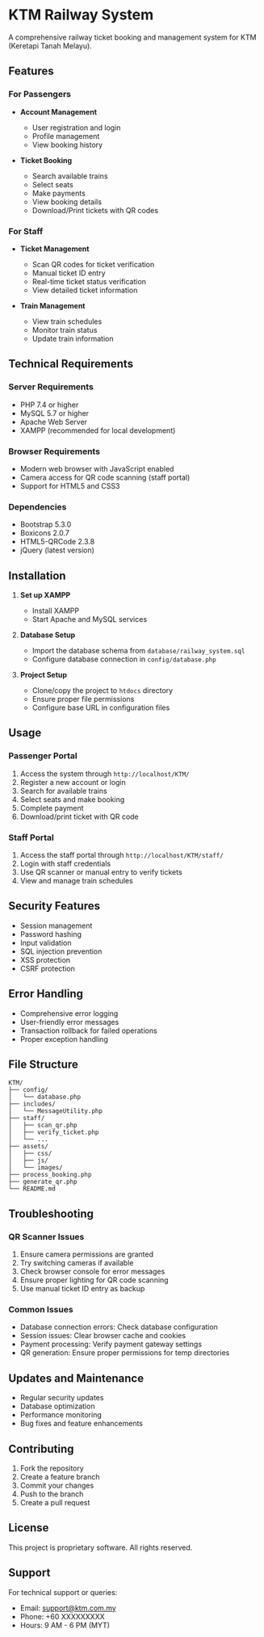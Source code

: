 # KTM Railway System

A comprehensive railway ticket booking and management system for KTM (Keretapi Tanah Melayu).

## Features

### For Passengers
- **Account Management**
  - User registration and login
  - Profile management
  - View booking history

- **Ticket Booking**
  - Search available trains
  - Select seats
  - Make payments
  - View booking details
  - Download/Print tickets with QR codes

### For Staff
- **Ticket Management**
  - Scan QR codes for ticket verification
  - Manual ticket ID entry
  - Real-time ticket status verification
  - View detailed ticket information

- **Train Management**
  - View train schedules
  - Monitor train status
  - Update train information

## Technical Requirements

### Server Requirements
- PHP 7.4 or higher
- MySQL 5.7 or higher
- Apache Web Server
- XAMPP (recommended for local development)

### Browser Requirements
- Modern web browser with JavaScript enabled
- Camera access for QR code scanning (staff portal)
- Support for HTML5 and CSS3

### Dependencies
- Bootstrap 5.3.0
- Boxicons 2.0.7
- HTML5-QRCode 2.3.8
- jQuery (latest version)

## Installation

1. **Set up XAMPP**
   - Install XAMPP
   - Start Apache and MySQL services

2. **Database Setup**
   - Import the database schema from `database/railway_system.sql`
   - Configure database connection in `config/database.php`

3. **Project Setup**
   - Clone/copy the project to `htdocs` directory
   - Ensure proper file permissions
   - Configure base URL in configuration files

## Usage

### Passenger Portal
1. Access the system through `http://localhost/KTM/`
2. Register a new account or login
3. Search for available trains
4. Select seats and make booking
5. Complete payment
6. Download/print ticket with QR code

### Staff Portal
1. Access the staff portal through `http://localhost/KTM/staff/`
2. Login with staff credentials
3. Use QR scanner or manual entry to verify tickets
4. View and manage train schedules

## Security Features
- Session management
- Password hashing
- Input validation
- SQL injection prevention
- XSS protection
- CSRF protection

## Error Handling
- Comprehensive error logging
- User-friendly error messages
- Transaction rollback for failed operations
- Proper exception handling

## File Structure
```
KTM/
├── config/
│   └── database.php
├── includes/
│   └── MessageUtility.php
├── staff/
│   ├── scan_qr.php
│   ├── verify_ticket.php
│   └── ...
├── assets/
│   ├── css/
│   ├── js/
│   └── images/
├── process_booking.php
├── generate_qr.php
└── README.md
```

## Troubleshooting

### QR Scanner Issues
1. Ensure camera permissions are granted
2. Try switching cameras if available
3. Check browser console for error messages
4. Ensure proper lighting for QR code scanning
5. Use manual ticket ID entry as backup

### Common Issues
- Database connection errors: Check database configuration
- Session issues: Clear browser cache and cookies
- Payment processing: Verify payment gateway settings
- QR generation: Ensure proper permissions for temp directories

## Updates and Maintenance
- Regular security updates
- Database optimization
- Performance monitoring
- Bug fixes and feature enhancements

## Contributing
1. Fork the repository
2. Create a feature branch
3. Commit your changes
4. Push to the branch
5. Create a pull request

## License
This project is proprietary software. All rights reserved.

## Support
For technical support or queries:
- Email: support@ktm.com.my
- Phone: +60 XXXXXXXXX
- Hours: 9 AM - 6 PM (MYT)
